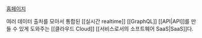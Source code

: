 [홈페이지](https://hasura.io)

여러 데이터 출처를 모아서 통합된 [[실시간 realtime]] [[GraphQL]] [[API|API]]를 만들 수 있게 도와주는 [[클라우드 Cloud]] [[서비스로서의 소프트웨어 SaaS|SaaS]]다.